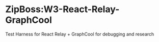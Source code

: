 # ZipBoss:W3-React-Relay-GraphCool
Test Harness for React Relay + GraphCool for debugging and research

